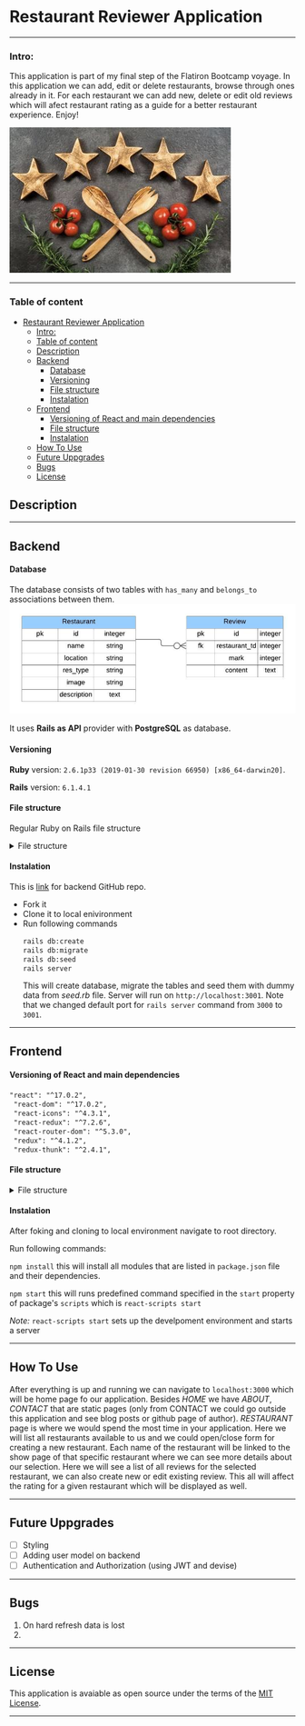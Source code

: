 # Restaurant Reviewer Application

---

### Intro:

This application is part of my final step of the Flatiron Bootcamp voyage. In this application we can add, edit or delete restaurants, browse through ones already in it. For each restaurant we can add new, delete or edit old reviews which will afect restaurant rating as a guide for a better restaurant experience. Enjoy!


![Five wouden starts with tomatoes and other herbs](public/Restaurant-reviewer.jpg)

---

### Table of content

- [Restaurant Reviewer Application](#restaurant-reviewer-application)
    - [Intro:](#intro)
    - [Table of content](#table-of-content)
  - [Description](#description)
  - [Backend](#backend)
      - [Database](#database)
      - [Versioning](#versioning)
      - [File structure](#file-structure)
      - [Instalation](#instalation)
  - [Frontend](#frontend)
      - [Versioning of React and main dependencies](#versioning-of-react-and-main-dependencies)
      - [File structure](#file-structure-1)
      - [Instalation](#instalation-1)
  - [How To Use](#how-to-use)
  - [Future Uppgrades](#future-uppgrades)
  - [Bugs](#bugs)
  - [License](#license)

## Description

---

## Backend

#### Database

The database consists of two tables with `has_many` and `belongs_to` associations between them.
![Database](public/Res-rec-app-database.jpeg)

It uses **Rails as API** provider with **PostgreSQL** as database.

#### Versioning

**Ruby** version: `2.6.1p33 (2019-01-30 revision 66950) [x86_64-darwin20]`.

**Rails** version: `6.1.4.1 `

#### File structure

Regular Ruby on Rails file structure
<details>
<summary>
File structure
</summary>

![Rails-file-structure](public/Rails-app-file-structure.png)
</details>

#### Instalation

This is [link](https://github.com/zicna/res-rev-backend) for backend GitHub repo.

- Fork it
- Clone it to local enivironment
- Run following commands
  ```
  rails db:create
  rails db:migrate
  rails db:seed
  rails server
  ```
  This will create database, migrate the tables and seed them with dummy data from _seed.rb_ file. Server will run on `http://localhost:3001`. Note that we changed default port for `rails server` command from `3000` to `3001`.

---

## Frontend

#### Versioning of React and main dependencies

```
"react": "^17.0.2",
 "react-dom": "^17.0.2",
 "react-icons": "^4.3.1",
 "react-redux": "^7.2.6",
 "react-router-dom": "^5.3.0",
 "redux": "^4.1.2",
 "redux-thunk": "^2.4.1",
```

#### File structure
<details>
<summary>
File structure
</summary>

![React file structure](public/react-file-structure.png)
</details>

#### Instalation

After foking and cloning to local environment navigate to root directory.

Run following commands:

`npm install` this will install all modules that are listed in `package.json` file and their dependencies.

`npm start` this will runs predefined command specified in the `start` property of package's `scripts` which is `react-scripts start`

_Note:_
`react-scripts start` sets up the develpoment environment and starts a server

---

## How To Use

After everything is up and running we can navigate to `localhost:3000` which will be home page fo our application. Besides _HOME_ we have _ABOUT_, _CONTACT_ that are static pages (only from CONTACT we could go outside this application and see blog posts or github page of author).
_RESTAURANT_ page is where we would spend the most time in your application. Here we will list all restaurants available to us and we could open/close form for creating a new restaurant. Each name of the restaurant will be linked to the show page of that specific restaurant where we can see more details about our selection.
Here we will see a list of all reviews for the selected restaurant, we can also create new or edit existing review. This all will affect the rating for a given restaurant which will be displayed as well.

---

## Future Uppgrades

- [ ] Styling
- [ ] Adding user model on backend
- [ ] Authentication and Authorization (using JWT and devise)

---

## Bugs

1. On hard refresh data is lost
2.

---

## License

This application is avaiable as open source under the terms of the [MIT License](LICENSE).

---
